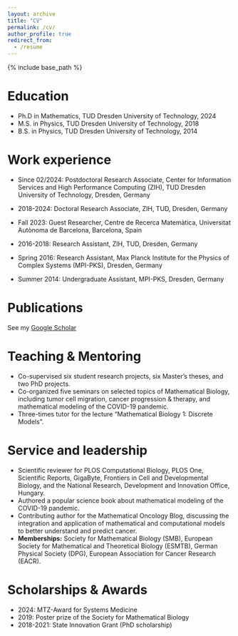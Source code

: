 ```yaml
---
layout: archive
title: "CV"
permalink: /cv/
author_profile: true
redirect_from:
  - /resume
---
```


{% include base_path %}

Education
======
* Ph.D in Mathematics, TUD Dresden University of Technology, 2024
* M.S. in Physics, TUD Dresden University of Technology, 2018
* B.S. in Physics, TUD Dresden University of Technology, 2014

Work experience
======
* Since 02/2024: Postdoctoral Research Associate, Center for Information Services and High Performance Computing (ZIH), TUD Dresden University of Technology, Dresden, Germany

* 2018-2024: Doctoral Research Associate, ZIH, TUD, Dresden, Germany

* Fall 2023: Guest Researcher, Centre de Recerca Matemàtica, Universitat Autònoma de Barcelona, Barcelona, Spain

* 2016-2018: Research Assistant, ZIH, TUD, Dresden, Germany

* Spring 2016: Research Assistant, Max Planck Institute for the Physics of Complex Systems (MPI-PKS), Dresden, Germany

* Summer 2014: Undergraduate Assistant, MPI-PKS, Dresden, Germany

Publications
======
See my [Google Scholar](https://scholar.google.com/citations?user=mDGL_cQAAAAJ&hl)
  

Teaching & Mentoring
======
* Co-supervised six student research projects, six Master’s theses, and two PhD projects.
* Co-organized five seminars on selected topics of Mathematical Biology, including tumor cell migration,
cancer progression & therapy, and mathematical modeling of the COVID-19 pandemic.
* Three-times tutor for the lecture “Mathematical Biology 1: Discrete Models”.
  
Service and leadership
======
* Scientific reviewer for PLOS Computational Biology, PLOS One, Scientific Reports, GigaByte, Frontiers in
Cell and Developmental Biology, and the National Research, Development and Innovation Office, Hungary.
* Authored a popular science book about mathematical modeling of the COVID-19 pandemic.
* Contributing author for the Mathematical Oncology Blog, discussing the integration and application of
mathematical and computational models to better understand and predict cancer.
* **Memberships:** Society for Mathematical Biology (SMB), European Society for Mathematical and Theoretical
Biology (ESMTB), German Physical Society (DPG), European Association for Cancer Research (EACR).

Scholarships & Awards
======
* 2024: MTZ-Award for Systems Medicine
* 2019: Poster prize of the Society for Mathematical Biology
* 2018-2021: State Innovation Grant (PhD scholarship)
